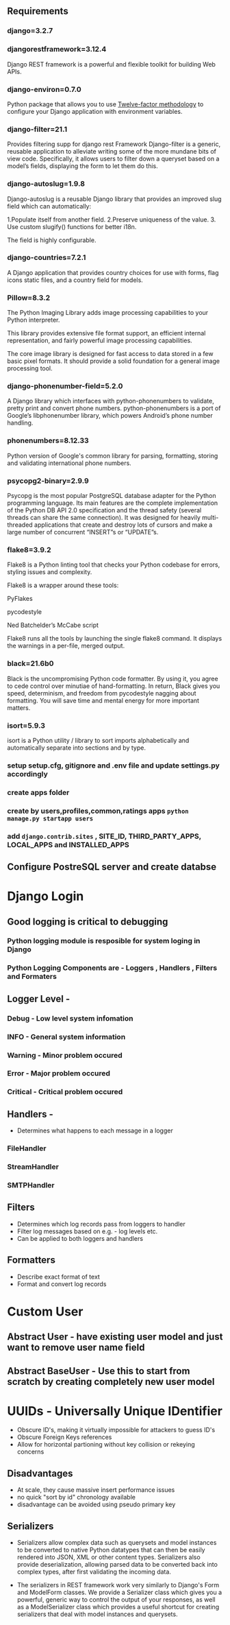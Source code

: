 ## Requirements
### django=3.2.7

### djangorestframework=3.12.4
Django REST framework is a powerful and flexible toolkit for building Web APIs.

### django-environ=0.7.0
Python package that allows you to use [Twelve-factor methodology](https://www.12factor.net/) to configure your Django application with environment variables.

### django-filter=21.1
Provides filtering supp for django rest Framework
Django-filter is a generic, reusable application to alleviate writing some of the more mundane bits of view code. Specifically, it allows users to filter down a queryset based on a model’s fields, displaying the form to let them do this.

### django-autoslug=1.9.8
Django-autoslug is a reusable Django library that provides an improved slug field which can automatically:

1.Populate itself from another field.
2.Preserve uniqueness of the value.
3. Use custom slugify() functions for better i18n.

The field is highly configurable.

### django-countries=7.2.1
A Django application that provides country choices for use with forms, flag icons static files, and a country field for models.

### Pillow=8.3.2
The Python Imaging Library adds image processing capabilities to your Python interpreter.

This library provides extensive file format support, an efficient internal representation, and fairly powerful image processing capabilities.

The core image library is designed for fast access to data stored in a few basic pixel formats. It should provide a solid foundation for a general image processing tool.

### django-phonenumber-field=5.2.0
A Django library which interfaces with python-phonenumbers to validate, pretty print and convert phone numbers. python-phonenumbers is a port of Google’s libphonenumber library, which powers Android’s phone number handling.

### phonenumbers=8.12.33
Python version of Google's common library for parsing, formatting, storing and validating international phone numbers.

### psycopg2-binary=2.9.9
Psycopg is the most popular PostgreSQL database adapter for the Python programming language. Its main features are the complete implementation of the Python DB API 2.0 specification and the thread safety (several threads can share the same connection). It was designed for heavily multi-threaded applications that create and destroy lots of cursors and make a large number of concurrent “INSERT”s or “UPDATE”s.

### flake8=3.9.2
Flake8 is a Python linting tool that checks your Python codebase for errors, styling issues and complexity. 

Flake8 is a wrapper around these tools:

PyFlakes

pycodestyle

Ned Batchelder’s McCabe script

Flake8 runs all the tools by launching the single flake8 command. It displays the warnings in a per-file, merged output.

### black=21.6b0
Black is the uncompromising Python code formatter. By using it, you agree to cede control over minutiae of hand-formatting. In return, Black gives you speed, determinism, and freedom from pycodestyle nagging about formatting. You will save time and mental energy for more important matters.

### isort=5.9.3
isort is a Python utility / library to sort imports alphabetically and automatically separate into sections and by type.

### setup setup.cfg, gitignore and .env file and update settings.py accordingly

### create apps folder
### create by users,profiles,common,ratings apps ```python manage.py startapp users```

### add ```django.contrib.sites``` , SITE_ID, THIRD_PARTY_APPS, LOCAL_APPS and INSTALLED_APPS

## Configure PostreSQL server and create databse

# Django Login
## Good logging is critical to debugging 
### Python logging module is resposible for system loging in Django
### Python Logging Components are - Loggers , Handlers , Filters and Formaters

## Logger Level - 
### Debug - Low level system infomation
### INFO - General system information
### Warning - Minor problem occured
### Error - Major problem occured
### Critical - Critical problem occured

## Handlers -
- Determines what happens to each message in a logger
### FileHandler
### StreamHandler
### SMTPHandler

## Filters
- Determines which log records pass from loggers to handler
- Filter log messages based on e.g. - log levels etc.
- Can be applied to both loggers and handlers

## Formatters
- Describe exact format of text
- Format and convert log records

# Custom User
## Abstract User - have existing user model and just want to remove user name field
## Abstract BaseUser - Use this to start from scratch by creating completely new user model

# UUIDs - Universally Unique IDentifier

- Obscure ID's, making it virtually impossible for attackers to guess ID's
- Obscure Foreign Keys references
- Allow for horizontal partioning without key collision or rekeying concerns

## Disadvantages
- At scale, they cause massive insert performance issues
- no quick "sort by id" chronology available
- disadvantage can be avoided using pseudo primary key

## Serializers
- Serializers allow complex data such as querysets and model instances to be converted to native Python datatypes that can then be easily rendered into JSON, XML or other content types. Serializers also provide deserialization, allowing parsed data to be converted back into complex types, after first validating the incoming data.

- The serializers in REST framework work very similarly to Django's Form and ModelForm classes. We provide a Serializer class which gives you a powerful, generic way to control the output of your responses, as well as a ModelSerializer class which provides a useful shortcut for creating serializers that deal with model instances and querysets.